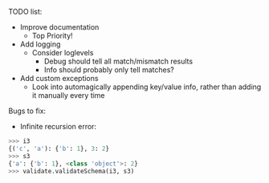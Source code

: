 
TODO list:
- Improve documentation
	- Top Priority!
- Add logging
	- Consider loglevels
		- Debug should tell all match/mismatch results
		- Info should probably only tell matches?
- Add custom exceptions
	- Look into automagically appending key/value info, rather than adding it manually every time

Bugs to fix:
- Infinite recursion error:
```python
>>> i3
{('c', 'a'): {'b': 1}, 3: 2}
>>> s3
{'a': {'b': 1}, <class 'object'>: 2}
>>> validate.validateSchema(i3, s3)
```
